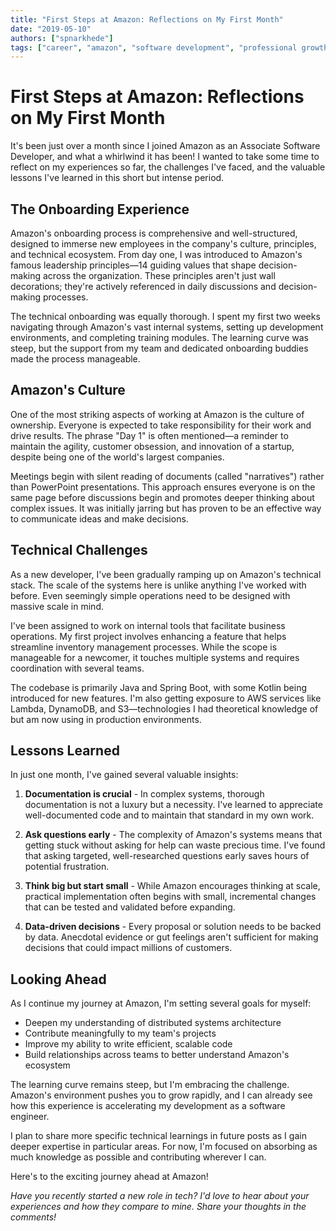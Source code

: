 ```yaml
---
title: "First Steps at Amazon: Reflections on My First Month"
date: "2019-05-10"
authors: ["spnarkhede"]
tags: ["career", "amazon", "software development", "professional growth"]
---
```


# First Steps at Amazon: Reflections on My First Month

It's been just over a month since I joined Amazon as an Associate Software Developer, and what a whirlwind it has been! I wanted to take some time to reflect on my experiences so far, the challenges I've faced, and the valuable lessons I've learned in this short but intense period.

## The Onboarding Experience

Amazon's onboarding process is comprehensive and well-structured, designed to immerse new employees in the company's culture, principles, and technical ecosystem. From day one, I was introduced to Amazon's famous leadership principles—14 guiding values that shape decision-making across the organization. These principles aren't just wall decorations; they're actively referenced in daily discussions and decision-making processes.

The technical onboarding was equally thorough. I spent my first two weeks navigating through Amazon's vast internal systems, setting up development environments, and completing training modules. The learning curve was steep, but the support from my team and dedicated onboarding buddies made the process manageable.

## Amazon's Culture

One of the most striking aspects of working at Amazon is the culture of ownership. Everyone is expected to take responsibility for their work and drive results. The phrase "Day 1" is often mentioned—a reminder to maintain the agility, customer obsession, and innovation of a startup, despite being one of the world's largest companies.

Meetings begin with silent reading of documents (called "narratives") rather than PowerPoint presentations. This approach ensures everyone is on the same page before discussions begin and promotes deeper thinking about complex issues. It was initially jarring but has proven to be an effective way to communicate ideas and make decisions.

## Technical Challenges

As a new developer, I've been gradually ramping up on Amazon's technical stack. The scale of the systems here is unlike anything I've worked with before. Even seemingly simple operations need to be designed with massive scale in mind.

I've been assigned to work on internal tools that facilitate business operations. My first project involves enhancing a feature that helps streamline inventory management processes. While the scope is manageable for a newcomer, it touches multiple systems and requires coordination with several teams.

The codebase is primarily Java and Spring Boot, with some Kotlin being introduced for new features. I'm also getting exposure to AWS services like Lambda, DynamoDB, and S3—technologies I had theoretical knowledge of but am now using in production environments.

## Lessons Learned

In just one month, I've gained several valuable insights:

1. **Documentation is crucial** - In complex systems, thorough documentation is not a luxury but a necessity. I've learned to appreciate well-documented code and to maintain that standard in my own work.

2. **Ask questions early** - The complexity of Amazon's systems means that getting stuck without asking for help can waste precious time. I've found that asking targeted, well-researched questions early saves hours of potential frustration.

3. **Think big but start small** - While Amazon encourages thinking at scale, practical implementation often begins with small, incremental changes that can be tested and validated before expanding.

4. **Data-driven decisions** - Every proposal or solution needs to be backed by data. Anecdotal evidence or gut feelings aren't sufficient for making decisions that could impact millions of customers.

## Looking Ahead

As I continue my journey at Amazon, I'm setting several goals for myself:

- Deepen my understanding of distributed systems architecture
- Contribute meaningfully to my team's projects
- Improve my ability to write efficient, scalable code
- Build relationships across teams to better understand Amazon's ecosystem

The learning curve remains steep, but I'm embracing the challenge. Amazon's environment pushes you to grow rapidly, and I can already see how this experience is accelerating my development as a software engineer.

I plan to share more specific technical learnings in future posts as I gain deeper expertise in particular areas. For now, I'm focused on absorbing as much knowledge as possible and contributing wherever I can.

Here's to the exciting journey ahead at Amazon!

*Have you recently started a new role in tech? I'd love to hear about your experiences and how they compare to mine. Share your thoughts in the comments!*
